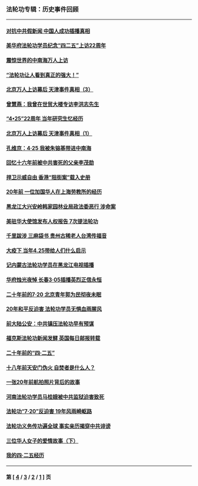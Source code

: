### 法轮功专辑：历史事件回顾
---
#### [对抗中共假新闻 中国人成功插播真相](../../pages/nf5793/n12910618.md?05110430) 
#### [美华府法轮功学员纪念“四二五”上访22周年](../../pages/nf5793/n12904445.md?05110430) 
#### [震惊世界的中南海万人上访](../../pages/nf5793/n12903976.md?05110430) 
#### [“法轮功让人看到真正的强大！”](../../pages/nf5793/n12903195.md?05110430) 
#### [北京万人上访幕后 天津事件真相（3）](../../pages/nf5793/n12902807.md?05110430) 
#### [曾慧燕：我曾在世贸大楼专访李洪志先生](../../pages/nf5793/n12898729.md?05110430) 
#### [“4•25”22周年 当年研究生忆经历](../../pages/nf5793/n12894152.md?05110430) 
#### [北京万人上访幕后 天津事件真相（1）](../../pages/nf5793/n12885174.md?05110430) 
#### [孔维京：4·25 我被朱镕基带进中南海](../../pages/nf5793/n12864987.md?05110430) 
#### [回忆十六年前被中共害死的父亲李茂勋](../../pages/nf5793/n12880270.md?05110430) 
#### [捍卫示威自由 香港“阻街案”载入史册](../../pages/nf5793/n12811245.md?05110430) 
#### [20年前 一位加国华人在上海劳教所的经历](../../pages/nf5793/n12707932.md?05110430) 
#### [黑龙江大兴安岭韩家园林业局政法委恶行 涉命案](../../pages/nf5793/n12622815.md?05110430) 
#### [美驻华大使馆发布人权报告 7次提法轮功](../../pages/nf5793/n12520541.md?05110430) 
#### [千里跋涉 三麻袋书 贵州古稀老人台湾传福音](../../pages/nf5793/n12198750.md?05110430) 
#### [大疫下 当年4.25带给人们什么启示](../../pages/nf5793/n12058565.md?05110430) 
#### [记内蒙古法轮功学员在黑龙江电视插播](../../pages/nf5793/n11699194.md?05110430) 
#### [华府烛光夜悼 长春3·05插播英烈正信永恒](../../pages/nf5793/n11397432.md?05110430) 
#### [二十年前的7·20 北京青年郭为民彻夜未眠](../../pages/nf5793/n11354195.md?05110430) 
#### [20年和平反迫害 法轮功学员无惧血雨腥风](../../pages/nf5793/n11348279.md?05110430) 
#### [前大陆公安：中共镇压法轮功早有预谋](../../pages/nf5793/n11352168.md?05110430) 
#### [福克斯法轮功新闻发酵  英国每日邮报转载](../../pages/nf5793/n11285952.md?05110430) 
#### [二十年前的“四·二五”](../../pages/nf5793/n11207639.md?05110430) 
#### [十八年前天安门伪火 自焚者是什么人？](../../pages/nf5793/n10996556.md?05110430) 
#### [一张20年前航拍照片背后的故事](../../pages/nf5793/n10693797.md?05110430) 
#### [河南法轮功学员马桂娥被中共监狱迫害致死](../../pages/nf5793/n10684974.md?05110430) 
#### [法轮功“7‧20”反迫害 19年风雨崎岖路](../../pages/nf5793/n10570834.md?05110430) 
#### [法轮功义务传功遍全球 事实亲历揭穿中共诽谤](../../pages/nf5793/n10581061.md?05110430) 
#### [三位华人女子的爱情故事（下）](../../pages/nf5793/n10435541.md?05110430) 
#### [我的四·二五经历](../../pages/nf5793/n10347081.md?05110430) 

---
#### 第 [ [4](./4.md?05110430) / [3](./3.md?05110430) / [2](./2.md?05110430) / [1](./1.md?05110430) ] 页
